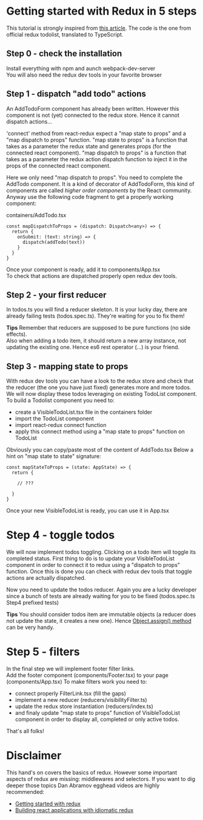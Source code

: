# Getting started with Redux in 5 steps

This tutorial is strongly inspired from [this article](https://medium.com/@rajaraodv/step-by-step-guide-to-building-react-redux-apps-using-mocks-48ca0f47f9a#.mqfj2iq1o).
The code is the one from official redux todolist, translated to TypeScript.

## Step 0 - check the installation
Install everything with npm and aunch webpack-dev-server   
You will also need the redux dev tools in your favorite browser

## Step 1 - dispatch "add todo" actions
An AddTodoForm component has already been written. However this component is not (yet) connected to the redux store.
Hence it cannot dispatch actions...  

'connect' method from react-redux expect a "map state to props" and a "map dispatch to props" function.
"map state to props" is a function that takes as a parameter the redux state and generates props (for the connected react component).
"map dispatch to props" is a function that takes as a parameter the redux action dispatch function to inject it in the props of the connected react component.

Here we only need "map dispatch to props". You need to complete the AddTodo component. It is a kind of decorator of AddTodoForm, this kind of components are called *higher order components* by the React community. 
Anyway use the following code fragment to get a properly working component:

containers/AddTodo.tsx
```
const mapDispatchToProps = (dispatch: Dispatch<any>) => {
  return {
    onSubmit: (text: string) => {
      dispatch(addTodo(text))
    }
  }
}
```

Once your component is ready, add it to components/App.tsx  
To check that actions are dispatched properly open redux dev tools.

## Step 2 - your first reducer

In todos.ts you will find a reducer skeleton. It is your lucky
 day, there are already failing tests (todos.spec.ts). They're waiting for you to fix them!

**Tips**
Remember that reducers are supposed to be pure functions (no side effects).   
Also when adding a todo item, it should return a new array instance, not updating the existing one. 
Hence es6 rest operator (...) is your friend. 

## Step 3 - mapping state to props
With redux dev tools you can have a look to the redux store and check that the reducer 
(the one you have just fixed) generates more and more todos.  
We will now display these todos leveraging on existing TodoList component.
To build a Todolist component you need to:
- create a VisibleTodoList.tsx file in the containers folder
- import the TodoList component
- import react-redux connect function
- apply this connect method using a "map state to props" function on TodoList

Obviously you can copy/paste most of the content of AddTodo.tsx
Below a hint on "map state to state" signature:  
```
const mapStateToProps = (state: AppState) => {
  return { 

    // ???

  }
}
```  

Once your new VisibleTodoList is ready, you can use it in App.tsx  

# Step 4 - toggle todos
We will now implement todos toggling. Clicking on a todo item will toggle its completed status.
First thing to  do is to update your VisibleTodoList component in order to connect it to redux using a "dispatch to props" function.
Once this is done you can check with redux dev tools that toggle actions are actually dispatched.

Now you need to update the todos reducer. Again you are a lucky developer since a bunch of tests are already waiting for you to be fixed (todos.spec.ts Step4 prefixed tests) 

**Tips**
You should consider todos item are immutable objects (a reducer does not update the state, it creates a new one). 
Hence [Object.assign() method](https://developer.mozilla.org/en-US/docs/Web/JavaScript/Reference/Global_Objects/Object/assign) can be very handy.

# Step 5 - filters
In the final step we will implement footer filter links.  
Add the footer component (components/Footer.tsx) to your page (components/App.tsx)
To make filters work you need to:
- connect properly FilterLink.tsx (fill the gaps)
- implement a new reducer (reducers/visibilityFilter.ts)
- update the redux store instantiation (reducers/index.ts)  
- and finaly update "map state to props" function of VisibleTodoList component in order to display all, completed or only active todos.

That's all folks!

# Disclaimer
This hand's on covers the basics of redux. However some important aspects of redux are missing: middlewares and selectors.
If you want to dig deeper those topics Dan Abramov egghead videos are highly recommended:  
- [Getting started with redux](https://egghead.io/courses/getting-started-with-redux)
- [Building react applications with idiomatic redux](https://egghead.io/courses/building-react-applications-with-idiomatic-redux)